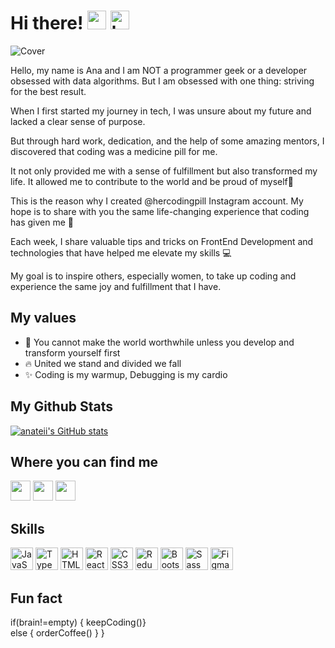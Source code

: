# Hi there! <img src="https://i.ibb.co/Ydr40cV/woman-technologist-light-skin-tone-removebg-preview.png" alt="woman" width="30"> <img src="https://raw.githubusercontent.com/MartinHeinz/MartinHeinz/master/wave.gif" alt="hello" width="30">



![Cover](https://i.ibb.co/XX5SRhZ/Banner-Linked-In-3.png)

Hello, my name is Ana and I am NOT a programmer geek or a developer obsessed with data algorithms. But I am obsessed with one thing: striving for the best result.

When I first started my journey in tech, I was unsure about my future and lacked a clear sense of purpose. 

But through hard work, dedication, and the help of some amazing mentors, I discovered that coding was a medicine pill for me.

It not only provided me with a sense of fulfillment but also transformed my life. It allowed me to contribute to the world and be proud of myself🥰

This is the reason why I created @hercodingpill Instagram account. My hope is to share with you the same life-changing experience that coding has given me 💊

Each week, I share valuable tips and tricks on FrontEnd Development and technologies that have helped me elevate my skills 💻

My goal is to inspire others, especially women, to take up coding and experience the same joy and fulfillment that I have.


## My values

 * 🌱 You cannot make the world worthwhile unless you develop and transform yourself first
 * 🔥 United we stand and divided we fall
 * ✨ Coding is my warmup, Debugging is my cardio 


## My Github Stats

<a href="http://www.github.com/anateii"><img src="https://github-readme-stats.vercel.app/api?username=anateii&show_icons=true&hide=&count_private=true&title_color=14b8a6&text_color=ffffff&icon_color=14b8a6&bg_color=000000&hide_border=true&show_icons=true" alt="anateii's GitHub stats" /></a>


## Where you can find me

<p align="left"> 
  <a href="https://www.github.com/anateii" target="_blank" rel="noreferrer"><img src="https://raw.githubusercontent.com/danielcranney/readme-generator/main/public/icons/socials/github.svg" width="32" height="32" /></a> 
  <a href="http://www.instagram.com/hercodingpill" target="_blank" rel="noreferrer"><img src="https://raw.githubusercontent.com/danielcranney/readme-generator/main/public/icons/socials/instagram.svg" width="32" height="32" /></a> 
  <a href="https://www.linkedin.com/in/anamateii" target="_blank" rel="noreferrer"><img src="https://raw.githubusercontent.com/danielcranney/readme-generator/main/public/icons/socials/linkedin.svg" width="32" height="32" /></a>
</p>



## Skills

<p align="left">
<a href="https://developer.mozilla.org/en-US/docs/Web/JavaScript" target="_blank" rel="noreferrer"><img src="https://raw.githubusercontent.com/danielcranney/readme-generator/main/public/icons/skills/javascript-colored.svg" width="36" height="36" alt="JavaScript" /></a>
<a href="https://www.typescriptlang.org/" target="_blank" rel="noreferrer"><img src="https://raw.githubusercontent.com/danielcranney/readme-generator/main/public/icons/skills/typescript-colored.svg" width="36" height="36" alt="TypeScript" /></a>
<a href="https://developer.mozilla.org/en-US/docs/Glossary/HTML5" target="_blank" rel="noreferrer"><img src="https://raw.githubusercontent.com/danielcranney/readme-generator/main/public/icons/skills/html5-colored.svg" width="36" height="36" alt="HTML5" /></a>
<a href="https://reactjs.org/" target="_blank" rel="noreferrer"><img src="https://raw.githubusercontent.com/danielcranney/readme-generator/main/public/icons/skills/react-colored.svg" width="36" height="36" alt="React" /></a>
<a href="https://www.w3.org/TR/CSS/#css" target="_blank" rel="noreferrer"><img src="https://raw.githubusercontent.com/danielcranney/readme-generator/main/public/icons/skills/css3-colored.svg" width="36" height="36" alt="CSS3" /></a>
<a href="https://redux.js.org/" target="_blank" rel="noreferrer"><img src="https://raw.githubusercontent.com/danielcranney/readme-generator/main/public/icons/skills/redux-colored.svg" width="36" height="36" alt="Redux" /></a>
<a href="https://getbootstrap.com/" target="_blank" rel="noreferrer"><img src="https://raw.githubusercontent.com/danielcranney/readme-generator/main/public/icons/skills/bootstrap-colored.svg" width="36" height="36" alt="Bootstrap" /></a>
<a href="https://sass-lang.com/" target="_blank" rel="noreferrer"><img src="https://raw.githubusercontent.com/danielcranney/readme-generator/main/public/icons/skills/sass-colored.svg" width="36" height="36" alt="Sass" /></a>
<a href="https://www.figma.com/" target="_blank" rel="noreferrer"><img src="https://raw.githubusercontent.com/danielcranney/readme-generator/main/public/icons/skills/figma-colored.svg" width="36" height="36" alt="Figma" /></a>
</p>

## Fun fact 

if(brain!=empty) {
keepCoding()}
</br>
else {
orderCoffee()
}
}


